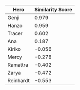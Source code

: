 | Hero | Similarity Score |
|------|------------------|
| Genji | 0.979 |
| Hanzo | 0.959 |
| Tracer | 0.602 |
| Ana | 0.187 |
| Kiriko | -0.056 |
| Mercy | -0.278 |
| Ramattra | -0.402 |
| Zarya | -0.472 |
| Reinhardt | -0.553 |